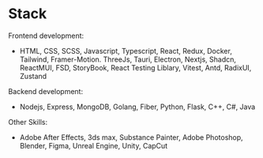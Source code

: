 # Stack
Frontend development:
  - HTML, CSS, SCSS, Javascript, Typescript, React, Redux, Docker, Tailwind, Framer-Motion. ThreeJs, Tauri, Electron, Nextjs, Shadcn, ReactMUI, FSD, StoryBook, React Testing Liblary, Vitest, Antd, RadixUI, Zustand

Backend development:
  - Nodejs, Express, MongoDB, Golang, Fiber, Python, Flask, C++, C#, Java

Other Skills:
  - Adobe After Effects, 3ds max, Substance Painter, Adobe Photoshop, Blender, Figma, Unreal Engine, Unity, CapCut
